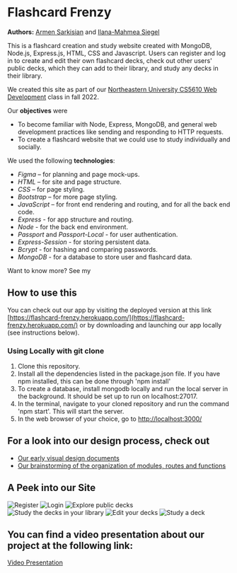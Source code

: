 # Flashcard Frenzy

**Authors:** [Armen Sarkisian](https://github.com/arm2349) and [Ilana-Mahmea Siegel](https://github.com/m-siegel/)

This is a flashcard creation and study website created with MongoDB, Node.js, Express.js, HTML, CSS and Javascript.
Users can register and log in to create and edit their own flashcard decks, check out other users' public decks, which they can add to their library, and study any decks in their library.

We created this site as part of our [Northeastern University CS5610 Web Development](https://johnguerra.co/classes/webDevelopment_fall_2022/) class in fall 2022.

Our **objectives** were

- To become familiar with Node, Express, MongoDB, and general web development practices like sending and responding to HTTP requests.
- To create a flashcard website that we could use to study individually and socially.

We used the following **technologies**:

- _Figma_ – for planning and page mock-ups.
- _HTML_ – for site and page structure.
- _CSS_ – for page styling.
- _Bootstrap_ – for more page styling.
- _JavaScript_ – for front end rendering and routing, and for all the back end code.
- _Express_ - for app structure and routing.
- _Node_ - for the back end environment.
- _Passport_ and _Passport-Local_ - for user authentication.
- _Express-Session_ - for storing persistent data.
- _Bcrypt_ - for hashing and comparing passwords.
- _MongoDB_ - for a database to store user and flashcard data.

Want to know more? See my

## How to use this

You can check out our app by visiting the deployed version at this link [https://flashcard-frenzy.herokuapp.com/](https://flashcard-frenzy.herokuapp.com/) or by downloading and launching our app locally (see instructions below).

### Using Locally with git clone

1. Clone this repository.
2. Install all the dependencies listed in the package.json file. If you have npm installed, this can be done through 'npm install'
3. To create a database, install mongodb locally and run the local server in the background. It should be set up to run on localhost:27017.
4. In the terminal, navigate to your cloned repository and run the command 'npm start'. This will start the server.
5. In the web browser of your choice, go to [http://localhost:3000/](http://localhost:3000/)

## For a look into our design process, check out
- [Our early visual design documents](https://drive.google.com/file/d/1HmAm91xn3q6zwJUTtpU_qo1F2rrK3mAL/view?usp=sharing)
- [Our brainstorming of the organization of modules, routes and functions](https://drive.google.com/file/d/1pVqPjIFLGXW6LBXxO3TMZGAiOlnAKDpG/view?usp=sharing)

## A Peek into our Site
![Register](https://github.com/m-siegel/flashcardFrenzy/blob/5b0ec28493ac15893fa8e7b411d49e7f54460f42/register.png)
![Login](https://github.com/m-siegel/flashcardFrenzy/blob/5b0ec28493ac15893fa8e7b411d49e7f54460f42/login.png)
![Explore public decks](https://github.com/m-siegel/flashcardFrenzy/blob/ce4669850962c20c295c6a63168d0b963ef51e98/explore.png)
![Study the decks in your library](https://github.com/m-siegel/flashcardFrenzy/blob/5b0ec28493ac15893fa8e7b411d49e7f54460f42/library.png)
![Edit your decks](https://github.com/m-siegel/flashcardFrenzy/blob/5b0ec28493ac15893fa8e7b411d49e7f54460f42/settings.png)
![Study a deck](https://github.com/m-siegel/flashcardFrenzy/blob/5b0ec28493ac15893fa8e7b411d49e7f54460f42/study.png)

## You can find a video presentation about our project at the following link:

[Video Presentation](https://drive.google.com/file/d/1nEKVbl24e2O_HtKEFciURqSwYmDL-5Ai/view?usp=share_link)
